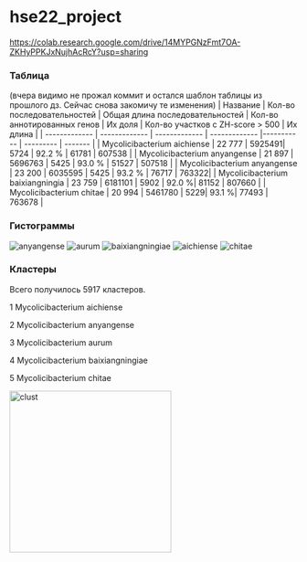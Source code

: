 # hse22_project


https://colab.research.google.com/drive/14MYPGNzFmt7OA-ZKHyPPKJxNujhAcRcY?usp=sharing
### Таблица
(вчера видимо не прожал коммит и остался шаблон таблицы из прошлого дз. Сейчас снова закомичу те изменения)
| Название | Кол-во последовательностей | Общая длина последовательностей | Кол-во аннотированных генов | Их доля | Кол-во участков с ZH-score > 500 | Их длина | 
| ------------- | ------------- | ------------- | ------------- |----------- | --------- | ------- |
| Mycolicibacterium aichiense | 22 777 | 5925491| 5724 |  92.2 % | 61781 | 607538 |
| Mycolicibacterium anyangense | 21 897 | 5696763 | 5425 | 93.0 % | 51527 |  507518 |
| Mycolicibacterium anyangense | 23 200 | 6035595 | 5425 | 93.2 % | 76717 | 763322|
| Mycolicibacterium baixiangningia | 23 759 | 6181101 | 5902 | 92.0 %| 81152 | 807660 |
| Mycolicibacterium chitae | 20 994 | 5461780 | 5229| 93.1 %| 77493 | 763678 | 


### Гистограммы
![anyangense](https://user-images.githubusercontent.com/71277325/173684860-926ee6fc-059e-4f62-975b-b386ab54ca5f.png)
![aurum](https://user-images.githubusercontent.com/71277325/173684867-ec48927a-8ccc-440f-b8ac-5a85c82bed29.png)
![baixiangningiae](https://user-images.githubusercontent.com/71277325/173684869-16b62bec-98de-4454-92f0-0a2bbff8c170.png)
![aichiense](https://user-images.githubusercontent.com/71277325/173684872-a09c3718-9ccb-4516-ba12-369fda9bb534.png)
![chitae](https://user-images.githubusercontent.com/71277325/173684875-7156e6e9-4c19-4005-9623-2a6fe73f387b.png)


### Кластеры

Всего получилось 5917 кластеров.

1 Mycolicibacterium aichiense

2 Mycolicibacterium anyangense

3 Mycolicibacterium aurum

4 Mycolicibacterium baixiangningiae

5 Mycolicibacterium chitae


<img width="283" alt="clust" src="https://user-images.githubusercontent.com/71277325/173686084-c4888898-32eb-4176-ad3f-7b46c42742f4.PNG">
